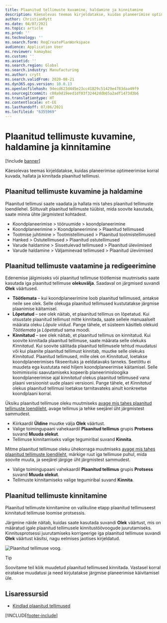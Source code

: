 ```yaml
---
title: Plaanitud tellimuste kuvamine, haldamine ja kinnitamine
description: Käesolevas teemas kirjeldatakse, kuidas planeerimise optimeerimise korral kuvada, hallata ja kinnitada plaanitud tellimusi.
author: ChristianRytt
ms.date: 04/07/2021
ms.topic: article
ms.prod: ''
ms.technology: ''
ms.search.form: ReqCreatePlanWorkspace
audience: Application User
ms.reviewer: kamaybac
ms.custom: ''
ms.assetid: ''
ms.search.region: Global
ms.search.industry: Manufacturing
ms.author: crytt
ms.search.validFrom: 2020-08-21
ms.dyn365.ops.version: 10.0.13
ms.openlocfilehash: 94ecd623d445e23cc41829c51429e4783daa49f9
ms.sourcegitcommit: c08a9d19eed1df03f32442ddb65a2adf1473d3b6
ms.translationtype: HT
ms.contentlocale: et-EE
ms.lasthandoff: 07/06/2021
ms.locfileid: "6355969"
---
```

# <a name="view-manage-and-approve-planned-orders"></a>Plaanitud tellimuste kuvamine, haldamine ja kinnitamine

[!include [banner](../../includes/banner.md)]

Käesolevas teemas kirjeldatakse, kuidas planeerimise optimeerimise korral kuvada, hallata ja kinnitada plaanitud tellimusi.

## <a name="view-and-manage-planned-orders"></a><a name="view-planned-orders"></a>Plaanitud tellimuste kuvamine ja haldamine

Plaanitud tellimusi saate vaadata ja hallata mis tahes plaanitud tellimuste loendilehel. Sõltuvalt plaanitud tellimuste tüübist, mida soovite kasutada, saate minna ühte järgmistest kohtadest.

- Koondplaneerimise \> tööruumide \> koondplaneerimine
- Koondplaneerimine \> Koondplaneerimine \> Plaanitud tellimused
- Tootmise juhtimine \> Tootmistellimused \> Plaanitud tootmistellimused
- Hanked \> Ostutellimused \> Plaanitud ostutellimused
- Varude haldamine \> Sissetulevad tellimused \> Plaanitud üleviimised
- Varude haldamine \> Väljaminevad tellimused \> Plaanitud üleviimised

## <a name="view-and-edit-the-status-of-planned-orders"></a>Plaanitud tellimuste vaatamine ja redigeerimine

Edenemise jälgimiseks või plaanitud tellimuse töötlemise muutmiseks saate kasutada iga plaanitud tellimuse **olekuvälja**. Saadaval on järgmised suvandi **Olek** väärtused.

- **Töötlemata** – kui koondplaneerimine loob plaanitud tellimused, antakse neile see olek. Selle olekuga plaanitud tellimused kustutatakse järgmise plaanimise käitamisel.
- **Lõpetatud** – see olek näitab, et plaanitud tellimus on lõpetatud. Kui otsustate plaanitud tellimust mitte kinnitada, saate sellele manuaalselt määrata oleku *Lõpule viidud*. Pange tähele, et süsteem käsitleb olekuid *Töötlemata* ja *Lõpetatud* sama moodi.
- **Kinnitatud** – see olek näitab, et plaanitud tellimus on kinnitatud. Kui soovite kinnitada plaanitud tellimuse, saate määrata selle olekuks *Kinnitatud*. Kui soovite säilitada plaanitud tellimusele tehtud muudatusi või kui plaanite plaanitud tellimust kinnitab, muutke selle olekuks *Kinnitatud*. Plaanitud tellimused, mille olek on *Kinnitatud*, loetakse koondplaneerimises fikseerituks ja eeldatavaks tarneks. Seetõttu ei muudeta ega kustutata neid hiljem koondplaneerimise käitamisel. Selle toimimisviisi saavutamiseks kopeerib planeerimisloogika koondplaneerimise ajal *kinnitatud* olekus plaanitud tellimused vana plaani versioonist uude plaani versiooni. Pange tähele, et *Kinnitatud* olekus plaanitud tellimusi loetakse tarnitavateks ainult konkreetse koondplaani korral.

Üksiku plaanitud tellimuse oleku muutmiseks [avage mis tahes plaanitud tellimuste loendileht](#view-planned-orders), avage tellimus ja tehke seejärel üht järgmistest sammudest.

- Kiirkaardil **Üldine** muutke välja **Olek** väärtust.
- Valige toimingupaani vahekaardil **Plaanitud tellimus** grupis **Protsess** suvand **Muuda olekut**.
- Tellimuse kinnitamiseks valige tegumiribal suvand **Kinnita**.

Mitme plaanitud tellimuse oleku ühekorraga muutmiseks [avage mis tahes plaanitud tellimuste loendileht](#view-planned-orders), märkige ruut iga tellimuse puhul, mida soovite muuta, ja seejärel järgige üht järgmistest sammudest.

- Valige toimingupaani vahekaardil **Plaanitud tellimus** grupis **Protsess** suvand **Muuda olekut**.
- Tellimuste kinnitamiseks valige tegumiribal suvand **Kinnita**.

## <a name="approve-planned-orders"></a>Plaanitud tellimuste kinnitamine

Plaanitud tellimuste kinnitamine on valikuline etapp plaanitud tellimuseest kinnitatud tellimuse loomise protsessis.

Järgmine näide näitab, kuidas saate kasutada suvandi **Olek** väärtust, mis on määratud igale plaanitud tellimusele kinnitustöövoogude juurutamiseks. Kinnitusprotsessi juurutamiseks korrigeerige iga plaanitud tellimuse suvandi **Olek** väärtust käsitsi, nagu eelmises jaotises kirjeldatud.

![Plaanitud tellimuse voog.](media/approved-planned-orders-1.png)

> [!TIP]
> Soovitame teil kõik muudetud plaanitud tellimused kinnitada. Vastasel korral eiratakse muudatusi ja need kirjutatakse järgmise planeerimise käivitamisel üle.

## <a name="additional-resources"></a>Lisaressursid

- [Kindlad plaanitud tellimused](planned-order-firming.md)

[!INCLUDE[footer-include](../../../includes/footer-banner.md)]
